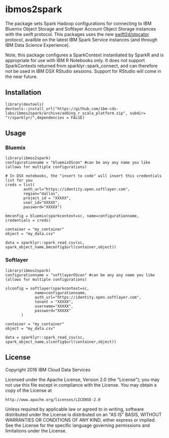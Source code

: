 # ibmos2spark

The package sets Spark Hadoop configurations for connecting to 
IBM Bluemix Object Storage and Softlayer Account Object Storage instances
with the swift protocol. This packages uses the new [swift2d/stocator](https://github.com/SparkTC/stocator) protocol, availble
on the latest IBM Spark Service instances (and through IBM Data Science Experience). 

Note, this package configures a SparkContext instantiated by SparkR and is appropriate for use
with IBM R Notebooks only. It does not support SparkContexts returned from sparklyr::spark_connect, and
can therefore not be used in IBM DSX RStudio sessions. Support for RStudio will come in the near future. 


## Installation 
    library(devtools)
    devtools::install_url("https://github.com/ibm-cds-labs/ibmos2spark/archive/adding_r_scala_platform.zip", subdir= "r/sparklyr/",dependencies = FALSE)

## Usage

### Bluemix

    library(ibmos2spark)
    configurationname = "bluemixOScon" #can be any any name you like (allows for multiple configurations)

    # In DSX notebooks, the "insert to code" will insert this credentials list for you
    creds = list(
            auth_url="https://identity.open.softlayer.com",
            region="dallas", 
            project_id = "XXXXX", 
            user_id="XXXXX", 
            password="XXXXX")
            
    bmconfig = bluemix(sparkcontext=sc, name=configurationname, credentials = creds)

    container = "my_container"
    object = "my_data.csv"

    data = sparklyr::spark_read_csv(sc, spark_object_name,bmconfig$url(container,object))


### Softlayer

    library(ibmos2spark)
    configurationname = "softlayerOScon" #can be any any name you like (allows for multiple configurations)

    slconfig = softlayer(sparkcontext=sc, 
                 name=configurationname, 
                 auth_url="https://identity.open.softlayer.com",
                 tenant = "XXXXX", 
                 username="XXXXX", 
                 password="XXXXX"
           )
           
    container = "my_container"
    object = "my_data.csv"

    data = sparklyr::spark_read_csv(sc, spark_object_name,slconfig$url(container,object))


## License 

Copyright 2016 IBM Cloud Data Services

Licensed under the Apache License, Version 2.0 (the "License");
you may not use this file except in compliance with the License.
You may obtain a copy of the License at

    http://www.apache.org/licenses/LICENSE-2.0

Unless required by applicable law or agreed to in writing, software
distributed under the License is distributed on an "AS IS" BASIS,
WITHOUT WARRANTIES OR CONDITIONS OF ANY KIND, either express or implied.
See the License for the specific language governing permissions and
limitations under the License.
